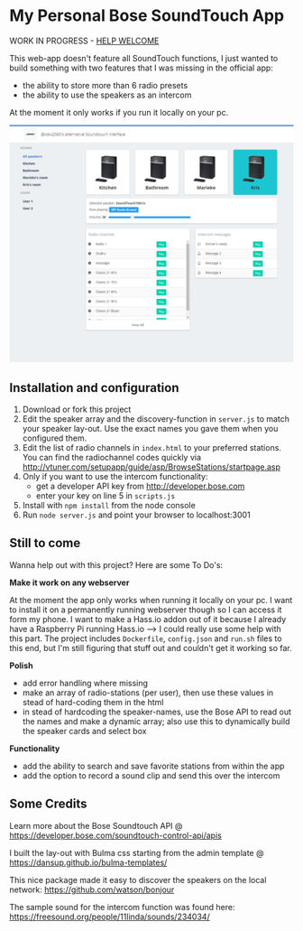 # My Personal Bose SoundTouch App


WORK IN PROGRESS - [HELP WELCOME](#still-to-come)

This web-app doesn't feature all SoundTouch functions, I just wanted to build something with two features that I was missing in the official app:
- the ability to store more than 6 radio presets 
- the ability to use the speakers as an intercom

At the moment it only works if you run it locally on your pc.

![Desktop lay-out](screenshots/myAppDesktop.png)

## Installation and configuration

1. Download or fork this project
2. Edit the speaker array and the discovery-function in `server.js` to match your speaker lay-out. Use the exact names you gave them when you configured them.
3. Edit the list of radio channels in `index.html` to your preferred stations. You can find the radiochannel codes quickly via http://vtuner.com/setupapp/guide/asp/BrowseStations/startpage.asp
4. Only if you want to use the intercom functionality: 
    - get a developer API key from http://developer.bose.com
    - enter your key on line 5 in `scripts.js`
5. Install with `npm install` from the node console
6. Run `node server.js` and point your browser to localhost:3001


## Still to come

Wanna help out with this project? Here are some To Do's:

**Make it work on any webserver**

At the moment the app only works when running it locally on your pc. I want to install it on a permanently running webserver though so I can access it form my phone. 
I want to make a Hass.io addon out of it because I already have a Raspberry Pi running Hass.io --> I could really use some help with this part. The project includes `Dockerfile`, `config.json` and `run.sh` files to this end, but I'm still figuring that stuff out and couldn't get it working so far.

**Polish**
- add error handling where missing
- make an array of radio-stations (per user), then use these values in stead of hard-coding them in the html
- in stead of hardcoding the speaker-names, use the Bose API to read out the names and make a dynamic array; also use this to dynamically build the speaker cards and select box

**Functionality**
- add the ability to search and save favorite stations from within the app
- add the option to record a sound clip and send this over the intercom


## Some Credits

Learn more about the Bose Soundtouch API @ https://developer.bose.com/soundtouch-control-api/apis

I built the lay-out with Bulma css starting from the admin template @ https://dansup.github.io/bulma-templates/

This nice package made it easy to discover the speakers on the local network: https://github.com/watson/bonjour

The sample sound for the intercom function was found here: https://freesound.org/people/11linda/sounds/234034/
